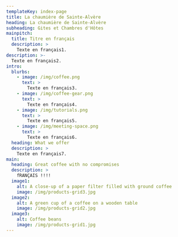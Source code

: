 ```yaml
---
templateKey: index-page
title: La chaumière de Sainte-Alvère
heading: La chaumière de Sainte-Alvère
subheading: Gites et Chambres d'Hôtes
mainpitch:
  title: Titre en français
  description: >
    Texte en français1.
description: >-
  Texte en français2.
intro:
  blurbs:
    - image: /img/coffee.png
      text: >
        Texte en français3.
    - image: /img/coffee-gear.png
      text: >
        Texte en français4.
    - image: /img/tutorials.png
      text: >
        Texte en français5.
    - image: /img/meeting-space.png
      text: >
        Texte en français6.
  heading: What we offer
  description: >
    Texte en français7.
main:
  heading: Great coffee with no compromises
  description: >
    fRANÇAIS !!!!
  image1:
    alt: A close-up of a paper filter filled with ground coffee
    image: /img/products-grid3.jpg
  image2:
    alt: A green cup of a coffee on a wooden table
    image: /img/products-grid2.jpg
  image3:
    alt: Coffee beans
    image: /img/products-grid1.jpg
---
```

